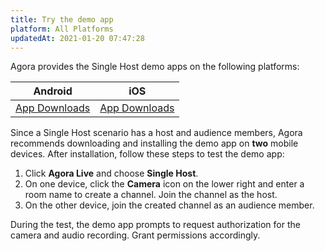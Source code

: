 ```yaml
---
title: Try the demo app
platform: All Platforms
updatedAt: 2021-01-20 07:47:28
---
```

Agora provides the Single Host demo apps on the following platforms:

| Android | iOS | 
| ---------------- | ---------------- |
| [App Downloads](./downloads?platform=Android)   |[App Downloads](./downloads?platform=iOS)     | 

Since a Single Host scenario has a host and audience members, Agora recommends downloading and installing the demo app on **two** mobile devices. After installation, follow these steps to test the demo app:

1. Click **Agora Live** and choose **Single Host**.
2. On one device, click the **Camera** icon on the lower right and enter a room name to create a channel. Join the channel as the host.
3. On the other device, join the created channel as an audience member.

<div class="alert note">During the test, the demo app prompts to request authorization for the camera and audio recording. Grant permissions accordingly.</div>